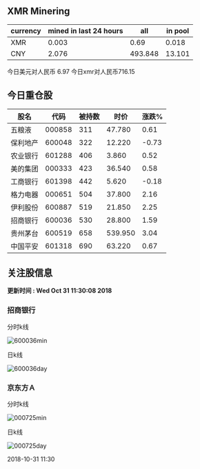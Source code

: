 ## XMR Minering

|currency|mined in last 24 hours|all|in pool|
|---|---|---|---|
|XMR|0.003|0.69|0.018|
|CNY|2.076|493.848|13.101|

今日美元对人民币 6.97	今日xmr对人民币716.15


## 今日重仓股 

|股名|代码|被持数|时价|涨跌%|
|---|---|---|---|---|
|五粮液|000858|311|47.780|0.61|
|保利地产|600048|322|12.220|-0.73|
|农业银行|601288|406|3.860|0.52|
|美的集团|000333|423|36.540|0.58|
|工商银行|601398|442|5.620|-0.18|
|格力电器|000651|504|37.800|2.16|
|伊利股份|600887|519|21.850|2.25|
|招商银行|600036|530|28.800|1.59|
|贵州茅台|600519|658|539.950|3.04|
|中国平安|601318|690|63.220|0.67|

## 关注股信息
**更新时间 : Wed Oct 31 11:30:08 2018**
### 招商银行 
分时k线

![600036min](http://image.sinajs.cn/newchart/min/n/sh600036.gif)

日k线

![600036day](http://image.sinajs.cn/newchart/daily/n/sh600036.gif)

### 京东方Ａ 
分时k线

![000725min](http://image.sinajs.cn/newchart/min/n/sz000725.gif)

日k线

![000725day](http://image.sinajs.cn/newchart/daily/n/sz000725.gif)

2018-10-31 11:30